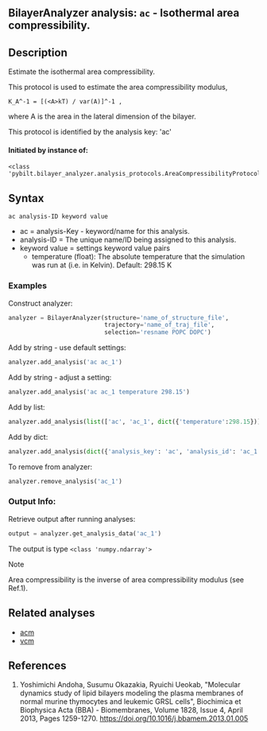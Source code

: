 ## BilayerAnalyzer analysis: ```ac``` - Isothermal area compressibility.

## Description

Estimate the isothermal area compressibility.

This protocol is used to estimate the area compressibility modulus,

    K_A^-1 = [(<A>kT) / var(A)]^-1 ,
    
where A is the area in the lateral dimension of the bilayer.

This protocol is identified by the analysis key: 'ac'


#### Initiated by instance of:

    <class 'pybilt.bilayer_analyzer.analysis_protocols.AreaCompressibilityProtocol'>

## Syntax

```
ac analysis-ID keyword value
```
* ac = analysis-Key - keyword/name for this analysis.
* analysis-ID = The unique name/ID being assigned to this analysis.
* keyword value = settings keyword value pairs
    * temperature (float): The absolute temperature that the simulation was run at (i.e. in Kelvin). Default: 298.15 K

### Examples
Construct analyzer:
```python
analyzer = BilayerAnalyzer(structure='name_of_structure_file',
                           trajectory='name_of_traj_file',
                           selection='resname POPC DOPC')
```

Add by string - use default settings:
```python
analyzer.add_analysis('ac ac_1')
```

Add by string - adjust a setting:
```python
analyzer.add_analysis('ac ac_1 temperature 298.15')
```

Add by list:
```python
analyzer.add_analysis(list(['ac', 'ac_1', dict({'temperature':298.15})]))
```

Add by dict:
```python
analyzer.add_analysis(dict({'analysis_key': 'ac', 'analysis_id': 'ac_1','analysis_settings':dict({'temperature':298.15})}))
```

To remove from analyzer:
```python
analyzer.remove_analysis('ac_1')
```

### Output Info:
Retrieve output after running analyses:
```python
output = analyzer.get_analysis_data('ac_1')
```

The output is type ```<class 'numpy.ndarray'>```

<div class="admonition note">
<p class="admonition-title">Note</p>
<p> Area compressibility is the inverse of area compressibility modulus (see Ref.1).  </p>
</div>

## Related analyses
* [acm](acm.html)
* [vcm](vcm.html)

## References

1. Yoshimichi Andoha, Susumu Okazakia, Ryuichi Ueokab, "Molecular
dynamics study of lipid bilayers modeling the plasma membranes of
normal murine thymocytes and leukemic GRSL cells", Biochimica et
Biophysica Acta (BBA) - Biomembranes, Volume 1828, Issue 4, April
2013, Pages 1259-1270. https://doi.org/10.1016/j.bbamem.2013.01.005
